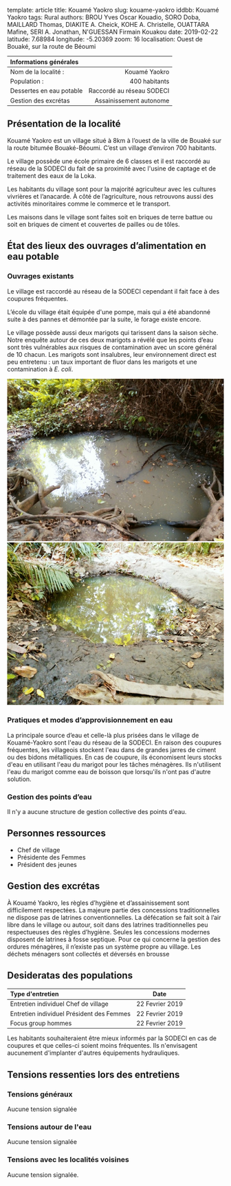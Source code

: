 template: article
title: Kouamé Yaokro
slug: kouame-yaokro
iddbb: Kouamé Yaokro
tags: Rural
authors: BROU Yves Oscar Kouadio, SORO Doba, MAILLARD Thomas, DIAKITE A. Cheick, KOHE A. Christelle, OUATTARA Mafine, SERI A. Jonathan, N'GUESSAN Firmain Kouakou
date: 2019-02-22
latitude:  7.68984 
longitude: -5.20369
zoom: 16
localisation: Ouest de Bouaké, sur la route de Béoumi




|Informations générales||
|:--|--:|
| Nom de la localité : | Kouamé Yaokro | 
| Population : | 400 habitants | 
| Dessertes en eau potable | Raccordé au réseau SODECI | 
| Gestion des excrétas | Assainissement autonome |


## Présentation de la localité
Kouamé Yaokro est un village situé à 8km à l’ouest de la ville de Bouaké sur la route bitumée Bouaké-Béoumi. C’est un village d’environ 700 habitants.  


Le village possède une école primaire de 6 classes et il est raccordé au réseau de la SODECI du fait de sa proximité avec l'usine de captage et de traitement des eaux de la Loka. 


Les habitants du village sont pour la majorité agriculteur avec les cultures vivrières et l’anacarde. À côté de l’agriculture, nous retrouvons  aussi des activités minoritaires comme le commerce et le transport. 


Les maisons dans le village sont faites soit en briques de terre battue ou soit en briques de ciment et couvertes de pailles ou de tôles.


## État des lieux des ouvrages d’alimentation en eau potable

### Ouvrages existants

Le village est raccordé au réseau de la SODECI cependant il fait face à des coupures fréquentes.



L’école du village était équipée d'une pompe, mais qui a été abandonné suite à des pannes et démontée par la suite, le forage existe encore. 


Le village possède aussi deux marigots qui tarissent dans la saison sèche. Notre enquête autour de ces deux marigots a révélé que les points d’eau sont très vulnérables aux risques de contamination avec un score général de 10 chacun. Les marigots sont insalubres, leur environnement direct est peu entretenu : un taux important de fluor dans les marigots et une contamination à *E. coli*.


![Marigot](images/kouame-yaokro1.jpg "Marigot")
![Marigot](images/kouame-yaokro2.jpg "Marigot")

### Pratiques et modes d’approvisionnement en eau

La principale source d’eau et celle-là plus prisées dans le village de Kouamé-Yaokro sont l'eau du réseau de la SODECI. En raison des coupures fréquentes, les villageois stockent l'eau dans de grandes jarres de ciment ou des bidons métalliques. En cas de coupure, ils économisent leurs stocks d'eau en utilisant l'eau du marigot pour les tâches ménagères. Ils n'utilisent l'eau du marigot comme eau de boisson que lorsqu'ils n'ont pas d'autre solution.

### Gestion des points d’eau

Il n'y a aucune structure de gestion collective des points d'eau.

## Personnes ressources


* Chef de village 
* Présidente des Femmes                                
* Président des jeunes
## Gestion des excrétas

À Kouamé Yaokro, les règles d’hygiène et d’assainissement sont difficilement respectées.  La majeure partie des concessions traditionnelles ne dispose pas de latrines conventionnelles. La défécation se fait soit à l’air libre dans le village ou autour, soit dans des latrines traditionnelles peu respectueuses des règles d’hygiène. Seules les concessions modernes disposent de latrines à fosse septique. Pour ce qui concerne la gestion des ordures ménagères, il n’existe pas un système propre au village. Les déchets ménagers sont collectés et déversés en brousse

## Desideratas des populations
| Type d'entretien | Date | 
| :-- | :--: | 
| Entretien individuel Chef de village |22 Fevrier 2019| 
| Entretien individuel Président des Femmes|22 Fevrier 2019| 
| Focus group hommes |22 Fevrier 2019| 

Les habitants souhaiteraient être mieux informés par la SODECI en cas de coupures et que celles-ci soient moins fréquentes. Ils n'envisagent aucunement d'implanter d'autres équipements hydrauliques.

## Tensions ressenties lors des entretiens

### Tensions généraux
Aucune tension signalée

### Tensions autour de l'eau
Aucune tension signalée

### Tensions avec les localités voisines
Aucune tension signalée.
